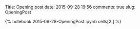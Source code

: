 Title: Opening post
date:  2015-09-28 19:56
comments: true
slug: OpeningPost

{% notebook 2015-09-28-OpeningPost.ipynb cells[2:] %}
